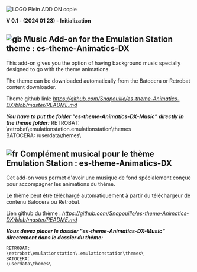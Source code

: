 
![LOGO Plein ADD ON copie](https://github.com/Snapouille/es-theme-Animatics-DX-Music/assets/105559045/4999f663-ec89-4ee2-96e1-65968688fa30)

**V 0.1 - (2024 01 23) - Initialization**

## ![gb](https://github.com/Snapouille/es-theme-Animatics-DX-Music/assets/105559045/a1e80520-3bff-4ff7-9bbf-d96489424fc3) Music Add-on for the Emulation Station theme : es-theme-Animatics-DX
This add-on gives you the option of having background music specially designed to go with the theme animations.

The theme can be downloaded automatically from the Batocera or Retrobat content downloader.

Theme github link: *https://github.com/Snapouille/es-theme-Animatics-DX/blob/master/README.md*

***You have to put the folder "es-theme-Animatics-DX-Music" directly in the theme folder:***
    RETROBAT: 
    \retrobat\emulationstation\.emulationstation\themes\
    BATOCERA: 
    \userdata\themes\
    

## ![fr](https://github.com/Snapouille/es-theme-Animatics-DX-Music/assets/105559045/c889ac90-f68b-4008-80ff-7d1903eed8eb) Complément musical pour le thème Emulation Station : es-theme-Animatics-DX
Cet add-on vous permet d'avoir une musique de fond spécialement conçue pour accompagner les animations du thème.

Le thème peut être téléchargé automatiquement à partir du téléchargeur de contenu Batocera ou Retrobat.

Lien github du thème : *https://github.com/Snapouille/es-theme-Animatics-DX/blob/master/README.md*

***Vous devez placer le dossier "es-theme-Animatics-DX-Music" directement dans le dossier du thème:***


 
    RETROBAT: 
    \retrobat\emulationstation\.emulationstation\themes\
    BATOCERA: 
    \userdata\themes\
    
